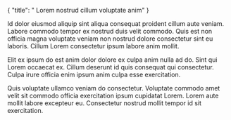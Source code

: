 {
  "title": " Lorem nostrud cillum voluptate anim"
}

Id dolor eiusmod aliquip sint aliqua consequat proident cillum aute veniam. Labore commodo tempor ex nostrud duis velit commodo. Quis est non officia magna voluptate veniam non nostrud dolore consectetur sint eu laboris. Cillum Lorem consectetur ipsum labore anim mollit.

Elit ex ipsum do est anim dolor dolore ex culpa anim nulla ad do. Sint qui Lorem occaecat ex. Cillum deserunt id quis consequat qui consectetur. Culpa irure officia enim ipsum anim culpa esse exercitation.

Quis voluptate ullamco veniam do consectetur. Voluptate commodo amet velit sit commodo officia exercitation ipsum cupidatat Lorem. Lorem aute mollit labore excepteur eu. Consectetur nostrud mollit tempor id sit exercitation.